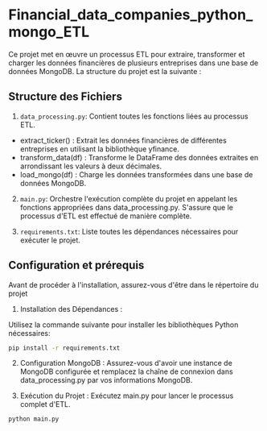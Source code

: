 # Financial_data_companies_python_mongo_ETL
Ce projet met en œuvre un processus ETL pour extraire, transformer et charger les données financières de plusieurs entreprises dans une base de données MongoDB. La structure du projet est la suivante :
## Structure des Fichiers
1. `data_processing.py`:
Contient toutes les fonctions liées au processus ETL.
- extract_ticker() : Extrait les données financières de différentes entreprises en utilisant la bibliothèque yfinance.
- transform_data(df) : Transforme le DataFrame des données extraites en arrondissant les valeurs à deux décimales.
- load_mongo(df) : Charge les données transformées dans une base de données MongoDB.

2. `main.py`: Orchestre l'exécution complète du projet en appelant les fonctions appropriées dans data_processing.py.
S'assure que le processus d'ETL est effectué de manière complète.

3. `requirements.txt`: Liste toutes les dépendances nécessaires pour exécuter le projet.

## Configuration et prérequis

Avant de procéder à l'installation, assurez-vous d'être dans le répertoire du projet
1. Installation des Dépendances :

Utilisez la commande suivante pour installer les bibliothèques Python nécessaires:
```bash
pip install -r requirements.txt 
```
2. Configuration MongoDB :
Assurez-vous d'avoir une instance de MongoDB configurée et remplacez la chaîne de connexion dans data_processing.py par vos informations MongoDB.


3. Exécution du Projet :
Exécutez main.py pour lancer le processus complet d'ETL.
```bash
python main.py
```
